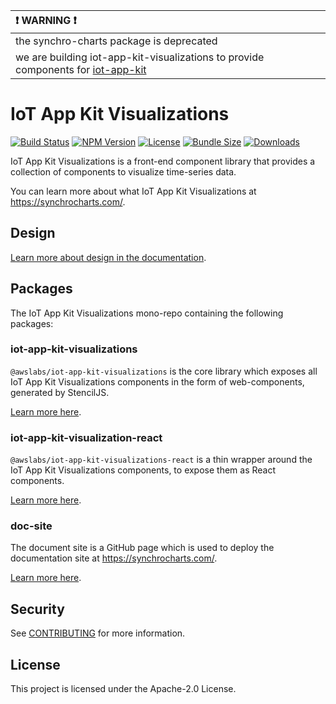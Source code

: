 | :exclamation: WARNING :exclamation: |
|:---------------------------|
| the synchro-charts package is deprecated |
| we are building iot-app-kit-visualizations to provide components for [iot-app-kit](https://github.com/awslabs/iot-app-kit)  |

# IoT App Kit Visualizations
[![Build Status](https://github.com/awslabs/synchro-charts/actions/workflows/github-actions.yml/badge.svg?event=push)](https://github.com/awslabs/synchro-charts/blob/main/.github/workflows/github-actions.yml)
[![NPM Version](https://img.shields.io/npm/v/@iot-app-kit/charts-core)](https://npmjs.org/package/@iot-app-kit-visualizations/core)
[![License](https://img.shields.io/npm/l/@iot-app-kit/charts-core)](https://github.com/awslabs/synchro-charts/blob/main/LICENSE)
[![Bundle Size](https://img.shields.io/bundlephobia/minzip/@iot-app-kit/charts-core)](https://bundlephobia.com/package/@iot-app-kit/charts-core)
[![Downloads](https://img.shields.io/npm/dw/@iot-app-kit/charts-core)](https://npmjs.org/package/@iot-app-kit/charts-core)

IoT App Kit Visualizations is a front-end component library that provides a collection of components to visualize time-series data.

You can learn more about what IoT App Kit Visualizations at https://synchrocharts.com/.

## Design
[Learn more about design in the documentation](design/overview.md).

## Packages

The IoT App Kit Visualizations mono-repo containing the following packages:

### iot-app-kit-visualizations
`@awslabs/iot-app-kit-visualizations` is the core library which exposes all IoT App Kit Visualizations components in the form of web-components, generated by StencilJS.

[Learn more here](packages/iot-app-kit-visualization/README.md).

### iot-app-kit-visualization-react
`@awslabs/iot-app-kit-visualizations-react` is a thin wrapper around the IoT App Kit Visualizations components, to expose them as React components.

[Learn more here](packages/iot-app-kit-visualization-react/README.md).

### doc-site
The document site is a GitHub page which is used to deploy the documentation site at https://synchrocharts.com/.

[Learn more here](packages/doc-site/README.md).

## Security
See [CONTRIBUTING](CONTRIBUTING.md#security-issue-notifications) for more information.

## License
This project is licensed under the Apache-2.0 License.

